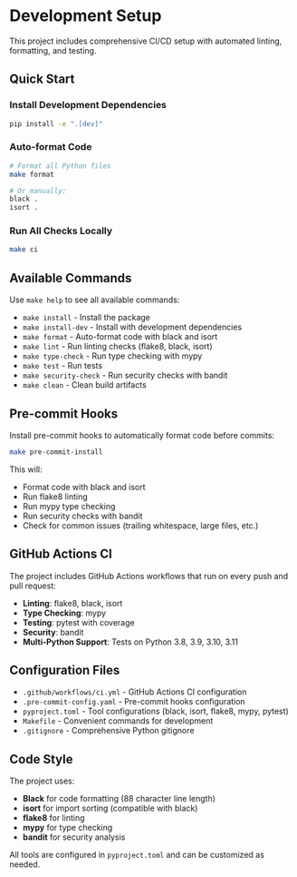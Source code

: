 # Development Setup

This project includes comprehensive CI/CD setup with automated linting, formatting, and testing.

## Quick Start

### Install Development Dependencies
```bash
pip install -e ".[dev]"
```

### Auto-format Code
```bash
# Format all Python files
make format

# Or manually:
black .
isort .
```

### Run All Checks Locally
```bash
make ci
```

## Available Commands

Use `make help` to see all available commands:

- `make install` - Install the package
- `make install-dev` - Install with development dependencies
- `make format` - Auto-format code with black and isort
- `make lint` - Run linting checks (flake8, black, isort)
- `make type-check` - Run type checking with mypy
- `make test` - Run tests
- `make security-check` - Run security checks with bandit
- `make clean` - Clean build artifacts

## Pre-commit Hooks

Install pre-commit hooks to automatically format code before commits:

```bash
make pre-commit-install
```

This will:
- Format code with black and isort
- Run flake8 linting
- Run mypy type checking
- Run security checks with bandit
- Check for common issues (trailing whitespace, large files, etc.)

## GitHub Actions CI

The project includes GitHub Actions workflows that run on every push and pull request:

- **Linting**: flake8, black, isort
- **Type Checking**: mypy
- **Testing**: pytest with coverage
- **Security**: bandit
- **Multi-Python Support**: Tests on Python 3.8, 3.9, 3.10, 3.11

## Configuration Files

- `.github/workflows/ci.yml` - GitHub Actions CI configuration
- `.pre-commit-config.yaml` - Pre-commit hooks configuration
- `pyproject.toml` - Tool configurations (black, isort, flake8, mypy, pytest)
- `Makefile` - Convenient commands for development
- `.gitignore` - Comprehensive Python gitignore

## Code Style

The project uses:
- **Black** for code formatting (88 character line length)
- **isort** for import sorting (compatible with black)
- **flake8** for linting
- **mypy** for type checking
- **bandit** for security analysis

All tools are configured in `pyproject.toml` and can be customized as needed.
